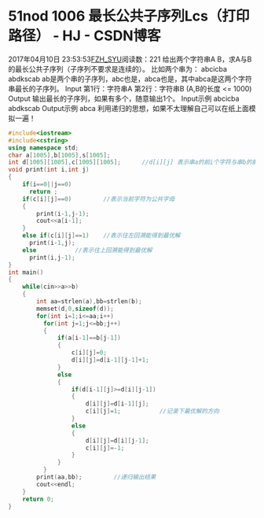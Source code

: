# 51nod  1006 最长公共子序列Lcs（打印路径） - HJ - CSDN博客
2017年04月10日 23:53:53[FZH_SYU](https://me.csdn.net/feizaoSYUACM)阅读数：221
给出两个字符串A B，求A与B的最长公共子序列（子序列不要求是连续的）。 
比如两个串为：
abcicba 
abdkscab
ab是两个串的子序列，abc也是，abca也是，其中abca是这两个字符串最长的子序列。 
Input
第1行：字符串A 
第2行：字符串B 
(A,B的长度 <= 1000)
Output
输出最长的子序列，如果有多个，随意输出1个。
Input示例
abcicba 
abdkscab
Output示例
abca
利用递归的思想，如果不太理解自己可以在纸上面模拟一遍！
```cpp
#include<iostream>
#include<cstring>
using namespace std;
char a[1005],b[1005],s[1005];
int d[1005][1005],c[1005][1005];      //d[i][j] 表示串a的前i个字符与串b的前j个字符最长公共子串的长度 
void print(int i,int j)
{
    if(i==0||j==0)
      return ;
    if(c[i][j]==0)         //表示当前字符为公共字母 
    {
        print(i-1,j-1);
        cout<<a[i-1];
    }
    else if(c[i][j]==1)    //表示往左回溯能得到最优解 
      print(i-1,j);
    else           //表示往上回溯能得到最优解 
      print(i,j-1);
} 
int main()
{
    while(cin>>a>>b)
    {
        int aa=strlen(a),bb=strlen(b);
        memset(d,0,sizeof(d));
        for(int i=1;i<=aa;i++)
          for(int j=1;j<=bb;j++)
          {
              if(a[i-1]==b[j-1])
              {
                  c[i][j]=0;             
                  d[i][j]=d[i-1][j-1]+1;
              }
              else
              {
                  if(d[i-1][j]>=d[i][j-1])
                  {
                      d[i][j]=d[i-1][j];
                      c[i][j]=1;           //记录下最优解的方向 
                  }
                  else
                  {
                      d[i][j]=d[i][j-1];
                      c[i][j]=-1;
                  }
              } 
          }
        print(aa,bb);         //递归输出结果 
        cout<<endl;
    }
    return 0;
}
```
